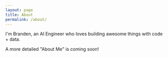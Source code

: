 ```yaml
---
layout: page
title: About
permalink: /about/
---
```


I'm Branden, an AI Engineer who loves building awesome things with code + data.

A more detailed "About Me" is coming soon!
